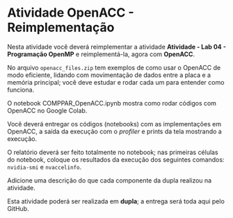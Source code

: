 # Atividade OpenACC - Reimplementação

Nesta atividade você deverá reimplementar a atividade **Atividade - Lab 04 - Programação OpenMP** e reimplementá-la, agora com **OpenACC**.

No arquivo `openacc_files.zip` tem exemplos de como usar o OpenACC de modo eficiente, lidando com movimentação de dados entre a placa e a memória principal; você deve estudar e rodar cada um para entender como funciona.

O notebook COMPPAR_OpenACC.ipynb mostra como rodar códigos com OpenACC no Google Colab.

Você deverá entregar os códigos (notebooks) com as implementações em OpenACC, a saída da execução com o _profiler_ e prints da tela mostrando a execução.

O relatório deverá ser feito totalmente no notebook; nas primeiras células do notebook, coloque os resultados da execução dos seguintes comandos: `nvidia-smi` e `nvaccelinfo`.

Adicione uma descrição do que cada componente da dupla realizou na atividade.

Esta atividade poderá ser realizada em **dupla**; a entrega será toda aqui pelo GitHub.
